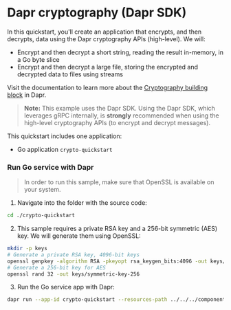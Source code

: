 # Dapr cryptography (Dapr SDK)

In this quickstart, you'll create an application that encrypts, and then decrypts, data using the Dapr cryptography APIs (high-level). We will:

- Encrypt and then decrypt a short string, reading the result in-memory, in a Go byte slice
- Encrypt and then decrypt a large file, storing the encrypted and decrypted data to files using streams

Visit the documentation to learn more about the [Cryptography building block](https://docs.dapr.io/developing-applications/building-blocks/cryptography/) in Dapr.

> **Note:** This example uses the Dapr SDK. Using the Dapr SDK, which leverages gRPC internally, is **strongly** recommended when using the high-level cryptography APIs (to encrypt and decrypt messages).

This quickstart includes one application:

- Go application `crypto-quickstart`

### Run Go service with Dapr

> In order to run this sample, make sure that OpenSSL is available on your system.

1. Navigate into the folder with the source code:

<!-- STEP
name: Navigate into folder
expected_stdout_lines:
expected_stderr_lines:
-->

```bash
cd ./crypto-quickstart
```

<!-- END_STEP -->

2. This sample requires a private RSA key and a 256-bit symmetric (AES) key. We will generate them using OpenSSL:

<!-- STEP
name: Generate keys
working_dir: crypto-quickstart
expected_stdout_lines:
expected_stderr_lines:
-->

```bash
mkdir -p keys
# Generate a private RSA key, 4096-bit keys
openssl genpkey -algorithm RSA -pkeyopt rsa_keygen_bits:4096 -out keys/rsa-private-key.pem
# Generate a 256-bit key for AES
openssl rand 32 -out keys/symmetric-key-256
```

<!-- END_STEP -->

3. Run the Go service app with Dapr:

<!-- STEP
name: Run order-processor service
working_dir: crypto-quickstart
expected_stdout_lines:
  - '== APP == Encrypted the message, got 856 bytes'
  - '== APP == Decrypted the message, got 24 bytes'
  - '== APP == The secret is "passw0rd"'
  - '== APP == Wrote decrypted data to encrypted.out'
  - '== APP == Wrote decrypted data to decrypted.out.jpg'
  - "Exited App successfully"
expected_stderr_lines:
output_match_mode: substring
-->

```bash
dapr run --app-id crypto-quickstart --resources-path ../../../components/ -- go run .
```

<!-- END_STEP -->
